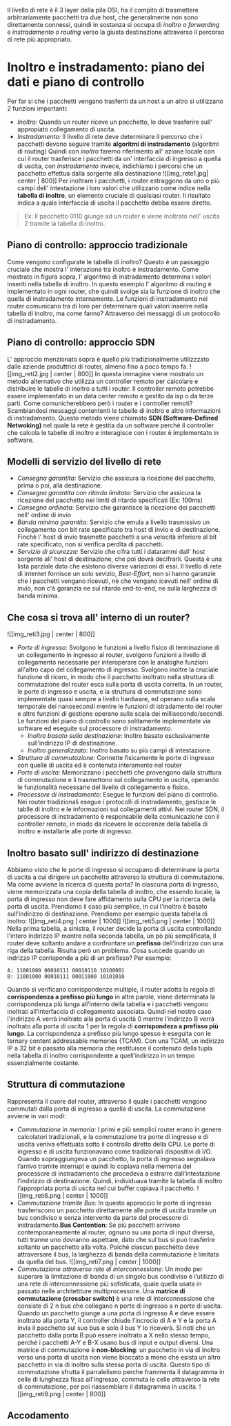 Il livello di rete è il 3 layer della pila OSI, ha il compito di trasmettere arbitrariamente pacchetti tra due host, che generalmente non sono direttamente connessi, quindi in sostanza si occupa di *inoltro o forwarding* e *instradamento o routing* verso la giusta destinazione attraverso il percorso di rete più appropriato.

# Inoltro e instradamento: piano dei dati e piano di controllo
Per far si che i pacchetti vengano trasferiti da un host a un altro si utilizzano 2 funzioni importanti:
- *Inoltro:* Quando un router riceve un pacchetto, lo deve trasferire sull' appropiato collegamento di uscita.
- *Instradamento:* Il livello di rete deve determinare il percorso che i pacchetti devono seguire tramite **algoritmi di instradamento** (algoritmi di routing)
Quindi con *inoltro* faremo riferimento all' azione locale con cui il router trasferisce i pacchetti da un' interfaccia di ingresso a quella di uscita, con *instradamento* invece, indichiamo i percorsi che un pacchetto effettua dalla sorgente alla destinazione
![[img_rete1.jpg| center | 800]]
Per inoltrare i pacchetti, i router estraggono da uno o più campi dell' intestazione i loro valori che utilizzano come indice nella **tabella di inoltro**, un elemento cruciale di qualsiasi router. Il risultato indica a quale interfaccia di uscita il pacchetto debba essere diretto.
>Ex: Il pacchetto 0110 giunge ad un router e viene inoltrato nell' uscita 2 tramite la tabella di inoltro.

## Piano di controllo: approccio tradizionale
Come vengono configurate le tabelle di inoltro?
Questo è un passaggio cruciale che mostra l' interazione tra inoltro e instradamento.
Come mostrato in figura sopra, l' algoritmo di instradamento determina i valori inseriti nella tabella
di inoltro. In questo esempio l' algoritmo di routing è implementato in ogni router, che quindi svolge sia la funzione di inoltro che quella di instradamento internamente. Le funzioni di instradamento nei router comunicano tra di loro per determinare quali valori inserire nella tabella di inoltro, ma come fanno? Attraverso dei messaggi di un protocollo di instradamento.

## Piano di controllo: approccio SDN
L' approccio menzionato sopra è quello più tradizionalmente utilizzzato dalle aziende produttrici di router, almeno fino a poco tempo fa.
![[img_reti2.jpg | center | 800]]
In questa immagine viene mostrato un metodo alternativo che utilizza un controller remoto per calcolare e distribuire le tabelle di inoltro a tutti i router.
Il controller remoto potrebbe essere implementato in un data center remoto e gestito da isp o da terze parti.
Come comunicherebbero però i router e i controller remoti? Scambiandosi messaggi contententi le tabelle di inoltro e altre informazioni di instradamento. Questo metodo viene chiamato **SDN (Software-Defined Netwoking)** nel quale la rete è gestita da un software perchè il controller che calcola le tabelle di inoltro e interagisce con i router è implementato in software.

## Modelli di servizio del livello di rete
- *Consegna garantita:* Servizio che assicura la ricezione del pacchetto, prima o poi, alla destinazione.
- *Consegna garantita con ritardo limitato:* Servizio che assicura la ricezione del pacchetto nei limiti di ritardo specificati (Ex: 100ms)
- *Consegna ordinata:* Servizio che garantisce la ricezione dei pacchetti nell' ordine di invio
- *Banda minima garantita:* Servizio che emula a livello trasmissivo un collegamento con bit rate specificato tra host di invio e di destinazione. Finchè l' host di invio trasmette pacchetti a una velocità inferiore al bit rate specificato, non si verifica perdita di pacchetti.
- *Servizio di sicurezza:* Servizio che cifra tutti i datarammi dall' host sorgente all' host di destinazione, che poi dovrà decifrarli.
Questa è una lista parziale dato che esistono diverse variazioni di essi.
Il livello di rete di internet fornisce un solo sevizio, *Best-Effort*, non si hanno garanzie che i pacchetti vengano ricevuti, nè che vengano icevuti nell' ordine di invio, non c'è garanzia ne sul ritardo end-to-end, ne sulla larghezza di banda minima.

## Che cosa si trova all' interno di un router?
![[img_reti3.jpg | center | 800]]
- *Porte di ingresso:* Svolgono le funzioni a livello fisico di terminazione di un collegamento in ingresso al router, svolgono funzioni a livello di collegamento necessarie per interoperare con le analoghe funzioni all'altro capo del collegamento di ingresso. Svolgono inoltre la cruciale funzione di ricerc, in modo che il pacchetto inoltrato nella struttura di commutazione del router esca sulla porta di uscita corretta. In un router, le porte di ingresso e uscita, e la struttura di commutazione sono implementate quasi sempre a livello hardware, ed operano sulla scala temporale dei nanosecondi mentre le funzioni di istradamento del router e altre funzioni di gestione operano sulla scala dei millisecondo/secondi. Le funzioni del piano di controllo sono solitamente implementate via software ed eseguite sul processore di instradamento.
	- _Inoltro basato sulla destinazione:_ Inoltro basato esclusivamente sull'indirizzo IP di destinazione.
	- _Inoltro generalizzato:_ Inoltro basato su più campi di intestazione.
- _Struttura di commutazione:_ Connette fisicamente le porte di ingresso con quelle di uscita ed è contenuta interamente nel router
- _Porte di uscita:_ Memorizzano i pacchetti che provengono dalla struttura di commutazione e li trasmettono sul collegamento in uscita, operando le funzionalità necessarie del livello di collegamento e fisico.
- _Processore di instradamento:_ Esegue le funzioni del piano di controllo. Nei router tradizionali esegue i protocolli di instradamento, gestisce le tablle di inoltro e le informazioni sui collegamenti attivi. Nei router SDN, il processore di instradamento è responsabile della comunicazione con il controller remoto, in modo da ricevere le occorenze della tabella di inoltro e installarle alle porte di ingresso.
## Inoltro basato sull' indirizzo di destinazione
Abbiamo visto che le porte di ingresso si occupano di determinare la porta di uscita a cui dirigere un pacchetto attraverso la struttura di commutazione. Ma come avviene la ricerca di questa porta? In ciascuna porta di ingresso, viene memorizzata una copia della tabella di inoltro, che essendo locale, la porta di ingresso non deve fare affidamento sulla CPU per la ricerca della porta di uscita.
Prendiamo il caso più semplice, in cui l'inoltro è basato sull'indirizzo di destinazione. Prendiamo per esempio questa tabella di inoltro:
![[img_reti4.png | center | 1000]]
![[img_reti5.png | center | 1000]]
Nella prima tabella, a sinistra, il router decide la porta di uscita controllando l'intero indirizzo IP mentre nella seconda tabella, un pò più semplificata, il router deve soltanto andare a confrontare un **prefisso** dell'indirizzo con una riga della tabella.
Risulta però un problema. Cosa succede quando un indrizzo IP corrisponde a più di un prefisso? Per esempio:
```
A: 11001000 00010111 00010110 10100001
B: 11001000 00010111 00011000 10101010
```

Quando si verificano corrispondenze multiple, il router adotta la regola di **corrispondenza a prefisso più lungo** in altre parole, viene determinata la corrispondenza più lunga all’interno della tabella e i pacchetti vengono inoltrati all’interfaccia di collegamento associata.
Quindi nel nostro caso l'indirizzo A verrà inoltrato alla porta di uscità 0 mentre l'indirizzo B verrà inoltrato alla porta di uscita 1 per la regola di **corrispondeza a prefisso più lungo**.
La corrispondenza a prefisso più lungo spesso è eseguita con le ternary content addressable memories (TCAM). Con una TCAM, un indirizzo IP a 32 bit è passato alla memoria che restituisce il contenuto della tupla nella tabella di inoltro corrispondente a quell’indirizzo in un tempo essenzialmente costante.

## Struttura di commutazione
Rappresenta il cuore del router, attraverso il quale i pacchetti vengono commutati dalla porta di ingresso a quella di uscita. La commutazione avviene in vari modi:
- _Commutazione in memoria:_ I primi e più semplici router erano in genere calcolatori tradizionali, e la commutazione tra porte di ingresso e di uscita veniva effettuata sotto il controllo diretto della CPU. Le porte di ingresso e di uscita funzionavano come tradizionali dispositivi di I/O. Quando sopraggiungeva un pacchetto, la porta di ingresso segnalava l’arrivo tramite interrupt e quindi lo copiava nella memoria del processore di instradamento che procedeva a estrarre dall’intestazione l’indirizzo di destinazione. Quindi, individuava tramite la tabella di inoltro l’appropriata porta di uscita nel cui buffer copiava il pacchetto.
![[img_reti6.png | center | 1000]]
- _Commutazione tramite Bus:_ In questo approccio le porte di ingresso trasferiscono un pacchetto direttamente alle porte di uscita tramite un bus condiviso e senza intervento da parte del processore di instradamento.**Bus Contention**: Se più pacchetti arrivano contemporaneamente al router, ognuno su una porta di input diversa, tutti tranne uno dovranno aspettare, dato che sul bus si può trasferire soltanto un pacchetto alla volta. Poiché ciascun pacchetto deve attraversare il bus, la larghezza di banda della commutazione è limitata da quella del bus.
![[img_reti7.png | center | 1000]]
- _Commutazione attraverso rete di interconnessione:_ Un modo per superare la limitazione di banda di un singolo bus condiviso è l’utilizzo di una rete di interconnessione più sofisticata, quale quella usata in passato nelle architettture multiprocessore. Una **matrice di commutazione (crossbar switch)** è una rete di interconnessione che consiste di 2 n bus che collegano n porte di ingresso a n porte di uscita. Quando un pacchetto giunge a una porta di ingresso A e deve essere inoltrato alla porta Y, il controller chiude l’incrocio di A e Y e la porta A invia il pacchetto sul suo bus e solo il bus Y lo riceverà. Si noti che un pacchetto dalla porta B può essere inoltrato a X nello stesso tempo, perché i pacchetti A-Y e B-X usano bus di input e output diversi. Una matrice di commutazione è **non-blocking**: un pacchetto in via di inoltro verso una porta di uscita non viene bloccato a meno che esista un altro pacchetto in via di inoltro sulla stessa porta di uscita. Questo tipo di commutazione sfrutta il parralelismo perche frammenta il datagramma in celle di lunghezza fissa all'ingresso, commuta le celle attraverso la rete di commutazione, per poi riassemblare il datagramma in uscita.
![[img_reti8.png | center | 800]]
## Accodamento

